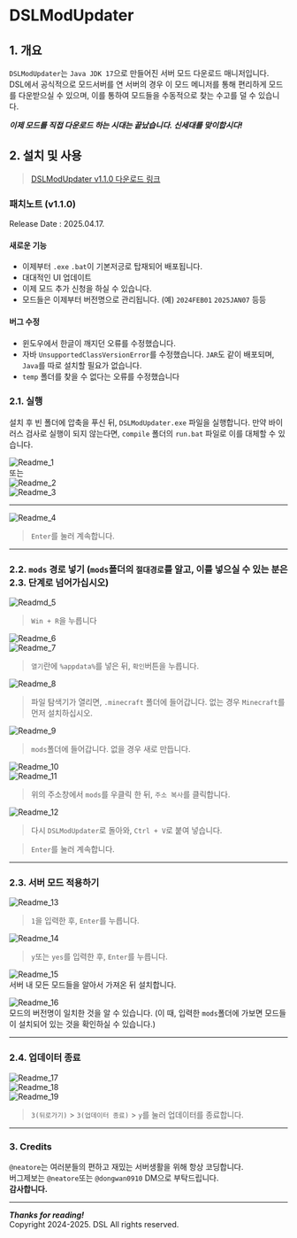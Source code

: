 # DSLModUpdater
## 1. 개요
`DSLModUpdater`는 `Java JDK 17`으로 만들어진 서버 모드 다운로드 매니저입니다.<br/>
DSL에서 공식적으로 모드서버를 연 서버의 경우 이 모드 메니저를 통해 편리하게 모드를 다운받으실 수 있으며, 이를 통하여 모드들을 수동적으로 찾는 수고를 덜 수 있습니다.

***이제 모드를 직접 다운로드 하는 시대는 끝났습니다. 신세대를 맞이합시다!***

## 2. 설치 및 사용
> [DSLModUpdater v1.1.0 다운로드 링크](https://drive.google.com/file/d/1eBToOC4Fyu7DPqkbBokAaH_r9r4FESJ5/view?usp=sharing)

### 패치노트 (v1.1.0)
Release Date : 2025.04.17.

#### 새로운 기능
- 이제부터 `.exe` `.bat`이 기본저긍로 탑재되어 배포됩니다.
- 대대적인 UI 업데이트
- 이제 모드 추가 신청을 하실 수 있습니다.
- 모드들은 이제부터 버전명으로 관리됩니다. (예) `2024FEB01` `2025JAN07` 등등

#### 버그 수정
- 윈도우에서 한글이 깨지던 오류를 수정했습니다.
- 자바 `UnsupportedClassVersionError`를 수정했습니다. `JAR`도 같이 배포되며, `Java`를 따로 설치할 필요가 없습니다.
- `temp` 폴더를 찾을 수 없다는 오류를 수정했습니다

### 2.1. 실행
설치 후 빈 폴더에 압축을 푸신 뒤, `DSLModUpdater.exe` 파일을 실행합니다. 만약 바이러스 검사로 실행이 되지 않는다면, `compile` 폴더의 `run.bat` 파일로 이를 대체할 수 있습니다.

![Readme_1](https://raw.githubusercontent.com/Dwk0910/DSLModUpdater/refs/heads/master/docs/1.png)<br/>
또는<br/>
![Readme_2](https://github.com/Dwk0910/DSLModUpdater/blob/master/docs/2.png?raw=true)<br/>
![Readme_3](https://github.com/Dwk0910/DSLModUpdater/blob/master/docs/3.png?raw=true)

---

![Readme_4](https://github.com/Dwk0910/DSLModUpdater/blob/master/docs/4.png?raw=true)<br/>

> `Enter`를 눌러 계속합니다.

---

### 2.2. `mods` 경로 넣기 (`mods`폴더의 `절대경로`를 알고, 이를 넣으실 수 있는 분은 2.3. 단계로 넘어가십시오)
![Readmd_5](https://github.com/Dwk0910/DSLModUpdater/blob/master/docs/5.png?raw=true)<br/>

> `Win + R`을 누릅니다<br/>

![Readme_6](https://github.com/Dwk0910/DSLModUpdater/blob/master/docs/6.png?raw=true)<br/>
![Readme_7](https://github.com/Dwk0910/DSLModUpdater/blob/master/docs/7.png?raw=true)<br/>
 
> `열기`란에 `%appdata%`를 넣은 뒤, `확인`버튼을 누릅니다.

![Readme_8](https://github.com/Dwk0910/DSLModUpdater/blob/master/docs/8.png?raw=true)<br/>

> 파일 탐색기가 열리면, `.minecraft` 폴더에 들어갑니다. 없는 경우 `Minecraft`를 먼저 설치하십시오.

![Readme_9](https://github.com/Dwk0910/DSLModUpdater/blob/master/docs/9.png?raw=true)<br/>

> `mods`폴더에 들어갑니다. 없을 경우 새로 만듭니다.

![Readme_10](https://github.com/Dwk0910/DSLModUpdater/blob/master/docs/10.png?raw=true)<br/>
![Readme_11](https://github.com/Dwk0910/DSLModUpdater/blob/master/docs/11.png?raw=true)<br/>

> 위의 주소창에서 `mods`를 우클릭 한 뒤, `주소 복사`를 클릭합니다.

![Readme_12](https://github.com/Dwk0910/DSLModUpdater/blob/master/docs/12.png?raw=true)<br/>

> 다시 `DSLModUpdater`로 돌아와, `Ctrl + V`로 붙여 넣습니다.

> `Enter`를 눌러 계속합니다.

---

### 2.3. 서버 모드 적용하기
![Readme_13](https://github.com/Dwk0910/DSLModUpdater/blob/master/docs/13.png?raw=true)<br/>
> `1`을 입력한 후, `Enter`를 누릅니다.

![Readme_14](https://github.com/Dwk0910/DSLModUpdater/blob/master/docs/14.png?raw=true)<br/>
> `y`또는 `yes`를 입력한 후, `Enter`를 누릅니다.

![Readme_15](https://github.com/Dwk0910/DSLModUpdater/blob/master/docs/15.png?raw=true)<br/>
서버 내 모든 모드들을 알아서 가져온 뒤 설치합니다.

![Readme_16](https://github.com/Dwk0910/DSLModUpdater/blob/master/docs/16.png?raw=true)<br/>
모드의 버전명이 일치한 것을 알 수 있습니다. (이 때, 입력한 `mods`폴더에 가보면 모드들이 설치되어 있는 것을 확인하실 수 있습니다.)

---

### 2.4. 업데이터 종료
![Readme_17](https://github.com/Dwk0910/DSLModUpdater/blob/master/docs/17.png?raw=true)<br/>
![Readme_18](https://github.com/Dwk0910/DSLModUpdater/blob/master/docs/18.png?raw=true)<br/>
![Readme_19](https://github.com/Dwk0910/DSLModUpdater/blob/master/docs/19.png?raw=true)<br/>

> `3(뒤로가기)` > `3(업데이터 종료)` > `y`를 눌러 업데이터를 종료합니다.

---

### 3. Credits
`@neatore`는 여러분들의 편하고 재밌는 서버생활을 위해 항상 코딩합니다.<br/>
버그제보는 `@neatore`또는 `@dongwan0910` DM으로 부탁드립니다.<br/>
**감사합니다.**

---

***Thanks for reading!***
<br/>
Copyright 2024-2025. DSL All rights reserved.